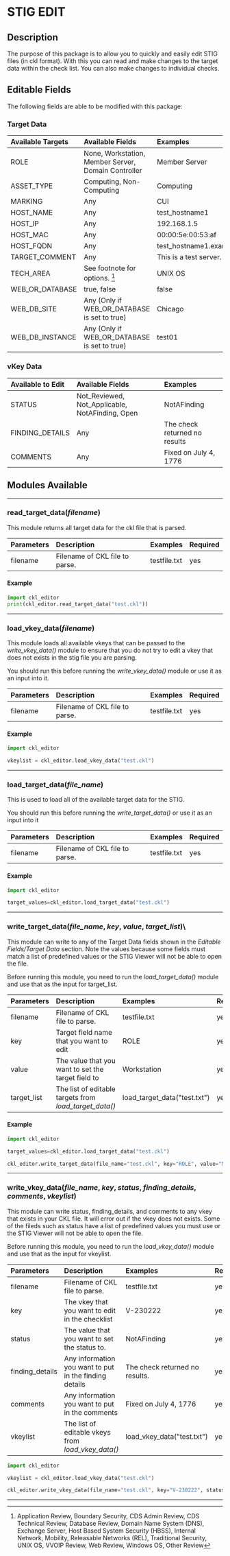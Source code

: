 # STIG EDIT

## Description

The purpose of this package is to allow you to quickly and easily edit STIG files (in ckl format). With this you can read and make changes to the target data within the check list. You can also make changes to individual checks.

## Editable Fields 

The following fields are able to be modified with this package:

### Target Data
| Available Targets | Available Fields                                          | Examples         |
|:------------------|:----------------------------------------------------------|:-----------------|
| ROLE              | None, Workstation, Member Server, Domain Controller       | Member Server    
| ASSET_TYPE        | Computing, Non-Computing                                  | Computing
| MARKING           | Any                                                       | CUI
| HOST_NAME         | Any                                                       | test_hostname1
| HOST_IP           | Any                                                       | 192.168.1.5
| HOST_MAC          | Any                                                       | 00:00:5e:00:53:af
| HOST_FQDN         | Any                                                       | test_hostname1.example.com
| TARGET_COMMENT    | Any                                                       | This is a test server.           
| TECH_AREA         | See footnote for options. [^1]                            | UNIX OS
| WEB_OR_DATABASE   | true, false                                               | false         
| WEB_DB_SITE       | Any (Only if WEB_OR_DATABASE is set to true)              | Chicago
| WEB_DB_INSTANCE   | Any (Only if WEB_OR_DATABASE is set to true)              | test01

[^1]: Application Review, Boundary Security, CDS Admin Review, CDS Technical Review, Database Review, Domain Name System (DNS), Exchange Server, Host Based System Security (HBSS), Internal Network, Mobility, Releasable Networks (REL), Traditional Security, UNIX OS, VVOIP Review, Web Review, Windows OS, Other Review


### vKey Data
| Available to Edit | Available Fields                                          | Examples         |
|:------------------|:----------------------------------------------------------|:-----------------|
| STATUS            | Not_Reviewed, Not_Applicable, NotAFinding, Open           | NotAFinding      
| FINDING_DETAILS   | Any                                                       | The check returned no results
| COMMENTS          | Any                                                       | Fixed on July 4, 1776

## Modules Available

---

### **read_target_data**(*filename*)

This module returns all target data for the ckl file that is parsed.

| Parameters        | Description                                               | Examples         | Required |
|:------------------|:----------------------------------------------------------|:-----------------|:---------|
| filename          | Filename of CKL file to parse.                            | testfile.txt     | yes

#### Example
```python
import ckl_editor
print(ckl_editor.read_target_data("test.ckl"))
```
    

---

### **load_vkey_data**(*filename*)

This module loads all available vkeys that can be passed to the *write_vkey_data()* module to ensure that you do not try to edit a vkey that does not exists in the stig file you are parsing. 

You should run this before running the *write_vkey_data()* module or use it as an input into it.

| Parameters        | Description                                               | Examples         | Required |
|:------------------|:----------------------------------------------------------|:-----------------|:---------|
| filename          | Filename of CKL file to parse.                            | testfile.txt     | yes

#### Example
```python
import ckl_editor

vkeylist = ckl_editor.load_vkey_data("test.ckl")
```

---

### **load_target_data**(*file_name*)

This is used to load all of the available target data for the STIG.

You should run this before running the *write_target_data()* or use it as an input into it

| Parameters        | Description                                               | Examples         | Required |
|:------------------|:----------------------------------------------------------|:-----------------|:---------|
| filename          | Filename of CKL file to parse.                            | testfile.txt     | yes

#### Example
```python
import ckl_editor

target_values=ckl_editor.load_target_data("test.ckl")
```
---

### **write_target_data**(*file_name*, *key*, *value*, *target_list*)\

This module can write to any of the Target Data fields shown in the *Editable Fields/Target Data* section. Note the values because some fields must match a list of predefined values or the STIG Viewer will not be able to open the file.

Before running this module, you need to run the *load_target_data()* module and use that as the input for target_list. 

| Parameters        | Description                                               | Examples         | Required |
|:------------------|:----------------------------------------------------------|:-----------------|:---------|
| filename          | Filename of CKL file to parse.                            | testfile.txt     | yes      
| key               | Target field name that you want to edit                   | ROLE             | yes      
| value             | The value that you want to set the target field to        | Workstation      | yes      
| target_list       | The list of editable targets from *load_target_data()*    | load_target_data("test.txt")| yes

#### Example
```python
import ckl_editor

target_values=ckl_editor.load_target_data("test.ckl")

ckl_editor.write_target_data(file_name="test.ckl", key="ROLE", value="Member Server",target_list=target_values)
```

---

### **write_vkey_data**(*file_name*, *key*, *status*, *finding_details*, *comments*, *vkeylist*)

This module can write status, finding_details, and comments to any vkey that exists in your CKL file. It will error out if the vkey does not exists. Some of the fileds such as status have a list of predefined values you must use or the STIG Viewer will not be able to open the file.

Before running this module, you need to run the *load_vkey_data()* module and use that as the input for vkeylist.

| Parameters        | Description                                            | Examples         | Required |
|:------------------|:-------------------------------------------------------|:-----------------|:---------|
| filename          | Filename of CKL file to parse.                         | testfile.txt     | yes      
| key               | The vkey that you want to edit in the checklist        | V-230222         | yes      
| status            | The value that you want to set the status to.          | NotAFinding      | yes     
| finding_details   | Any information you want to put in the finding details | The check returned no results.| yes   
| comments          | Any information you want to put in the comments        | Fixed on July 4, 1776 | yes    
| vkeylist          | The list of editable vkeys from *load_vkey_data()*     | load_vkey_data("test.txt")| yes

```python
import ckl_editor

vkeylist = ckl_editor.load_vkey_data("test.ckl")

ckl_editor.write_vkey_data(file_name="test.ckl", key="V-230222", status="Not_Reviewed", finding_details="Server was patched.\nThis is not a finding", comments="No Comment.", vkeylist=vkeylist)
```

---